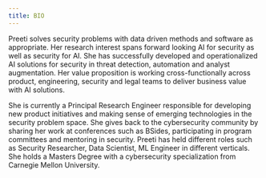 ```yaml
---
title: BIO
---
```


 Preeti solves security problems with data driven methods and software as appropriate. Her research interest spans forward looking AI for security as well as security for AI. She has successfully developed and operationalized AI solutions for security in threat detection, automation and analyst augmentation. Her value proposition is working cross-functionally across product, engineering, security and legal teams to deliver business value with AI solutions.
 
 She is currently a Principal Research Engineer responsible for developing new product initiatives and making sense of emerging technologies in the security problem space. She gives back to the cybersecurity community by sharing her work at conferences such as BSides, participating in program committees and mentoring in security. Preeti has held different roles such as Security Researcher, Data Scientist, ML Engineer in different verticals. She holds a Masters Degree with a cybersecurity specialization from Carnegie Mellon University. 